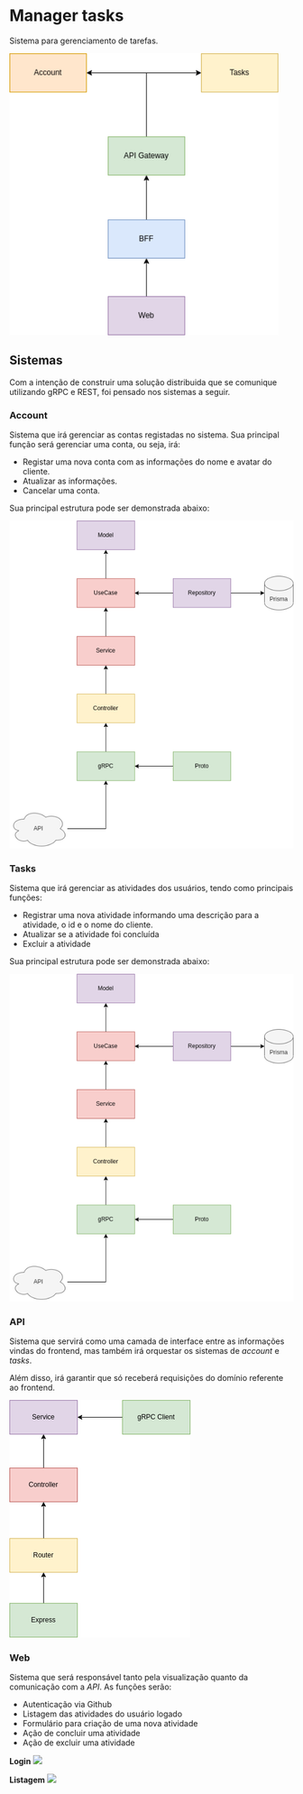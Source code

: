 # Manager tasks

Sistema para gerenciamento de tarefas.

<img src="./docs/global-arch.png" style="height:500px">

## Sistemas

Com a intenção de construir uma solução distribuida que se comunique utilizando gRPC e REST, foi pensado nos sistemas a seguir.

### Account

Sistema que irá gerenciar as contas registadas no sistema. Sua principal função será gerenciar uma conta, ou seja, irá:

- Registar uma nova conta com as informações do nome e avatar do cliente.
- Atualizar as informações.
- Cancelar uma conta.

Sua principal estrutura pode ser demonstrada abaixo:

<img src="./docs/account-arch.png">

### Tasks

Sistema que irá gerenciar as atividades dos usuários, tendo como principais funções:

- Registrar uma nova atividade informando uma descrição para a atividade, o id e o nome do cliente.
- Atualizar se a atividade foi concluída
- Excluir a atividade

Sua principal estrutura pode ser demonstrada abaixo:

<img src="./docs/tasks-arch.png">

### API

Sistema que servirá como uma camada de interface entre as informações vindas do frontend, mas também irá orquestar os sistemas de _account_ e _tasks_.

Além disso, irá garantir que só receberá requisições do domínio referente ao frontend.

<img src="./docs/api-arch.png">

### Web

Sistema que será responsável tanto pela visualização quanto da comunicação com a _API_. As funções serão:

- Autenticação via Github
- Listagem das atividades do usuário logado
- Formulário para criação de uma nova atividade
- Ação de concluir uma atividade
- Ação de excluir uma atividade

**Login**
<img src="https://miro.medium.com/max/645/1*Ms4z8nK_xHcyWsqv3d24xA.png">

**Listagem**
<img src="https://reactjsexample.com/content/images/2020/03/React-Ant-Design-Todo-List.png">
